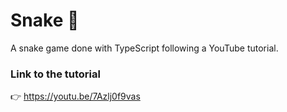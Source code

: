 # Snake :snake:
A snake game done with TypeScript following a YouTube tutorial.
### Link to the tutorial
👉 https://youtu.be/7Azlj0f9vas